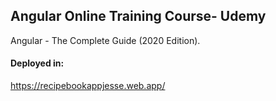## Angular Online Training Course- Udemy

Angular - The Complete Guide (2020 Edition).

#### Deployed in:

https://recipebookappjesse.web.app/


